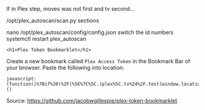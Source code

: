 If in Plex step, moves was not first and tv second...

/opt/plex_autoscan/scan.py sections


nano /opt/plex_autoscan/config/config.json
switch the id numbers
systemctl restart plex_autoscan


    <h1>Plex Token Bookmarklet</h1>

Create a new bookmark called `Plex Access Token` in the Bookmark Bar of your browser. Paste the following into location:
 ```
javascript:(function()%7Bif%20(%2F(%5E%7C%5C.)plex%5C.tv%24%2F.test(window.location.hostname))%20%7Bprompt('Your%20Plex%20token'%2C%20window.PLEXWEB.myPlexAccessToken%7C%7Cwindow.localStorage.myPlexAccessToken)%7D%20else%20%7Balert('Please%20drag%20this%20link%20to%20your%20bookmark%20bar%20and%20click%20it%20when%20using%20the%20Plex%20Web%20App')%3B%7D%7D)()
``` 

Source: https://github.com/jacobwgillespie/plex-token-bookmarklet